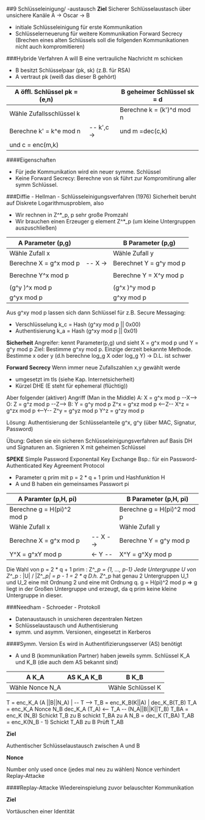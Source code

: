 ##9 Schlüsseleinigung/ -austausch
**Ziel**
Sicherer Schlüsselaustasch über unsichere Kanäle
A -> Oscar -> B

* initiale Schlüsseleinigung für erste Kommunikation
* Schlüsselerneuerung für weitere Kommunikation
  Forward Secrecy (Brechen eines alten Schlüssels soll die folgenden
  Kommunikationen nicht auch kompromitieren)

###Hybride Verfahren
A will B eine vertrauliche Nachricht m schicken
* B besitzt Schlüsselpaar (pk, sk) (z.B. für RSA)
* A vertraut pk (weiß das dieser B gehört)

A öffl. Schlüssel pk = (e,n) | |         B geheimer Schlüssel sk = d
------------------------------|-|---------------------------------------
Wähle Zufallsschlüssel k  |            | Berechne k = (k')^d mod n
Berechne k' = k^e mod n    |  -- k',c ->   | und m =dec(c,k)
und c = enc(m,k)           |   

####Eigenschaften
* Für jede Kommunikation wird ein neuer symme. Schlüssel
* Keine Forward Secrecy: Berechne von sk führt zur Kompromitirung aller symm
  Schlüssel.

###Diffie - Hellman - Schlüsseleinigungsverfahren (1976)
Sicherheit beruht auf Diskrete Logarithmusproblem, also
* Wir rechnen in Z^*_p, p sehr große Promzahl
* Wir brauchen einen Erzeuger g element Z^*_p (um kleine Untergruppen
  auszuschließen)

A Parameter (p,g)  |           |  B Parameter (p,g)
-------------------|------------|-----------------------
Wähle Zufall x      |        | Wähle Zufall y
Berechne X = g^x mod p |  -- X -> | Berechnet Y = g^y mod p
||
Berechne Y^x mod p  |          |Berechne Y = X^y mod p
               ||
(g^y )^x mod p    |             | (g^x )^y mod p
g^yx mod p       |             | g^xy mod p


Aus g^xy mod p lassen sich dann Schlüssel für z.B. Secure Messaging:
* Verschlüsselung k_c = Hash (g^xy mod p || 0x00)
* Authentisierung k_a = Hash (g^xy mod p || 0x01)

**Sicherheit**
Angreifer: kennt Parameter(p,g) und sieht X = g^x mod p und Y = g^y mod p
Ziel: Bestimme g^xy mod p. Einzige derzeit bekannte Methode. Bestimme x oder
y (d.h berechne log_g X oder log_g Y)
-> D.L. ist schwer

**Forward Secrecy**
Wenn immer neue Zufallszahlen x,y gewählt werde
* umgesetzt im tls (siehe Kap. Internetsicherheit)
* Kürzel DHE (E steht für ephemeral (flüchtig))

Aber folgender (aktiver) Angriff (Man in the Middle)
A: X = g^x mod p --X--> O: Z = g^z mod p --Z--> B: Y = g^y mod p
Z^x = g^xz mod p <--Z-- X^z = g^zx mod p <--Y-- Z^y = g^yz mod p
                        Y^z = g^zy mod p

Lösung:
Authentisierung der Schlüsselanteile g^x, g^y (über MAC, Signatur, Password)

Übung: Geben sie ein sicheren Schlüsseleinigungsverfahren auf Basis DH und
Signaturen an.
Signieren X mit geheimen Schlüssel

**SPEKE**
Simple Password Exponentail Key Exchange
Bsp.: für ein Password-Authenticated Key Agreement Protocol

* Parameter q prim mit p = 2 * q + 1 prim und Hashfunktion H
* A und B haben ein gemeinsames Passwort pi

A Paramter (p,H, pi) |             |  B Parameter (p,H, pi)
---------------------|-------------|---------------------------
Berechne g = H(pi)^2 mod p |       |  Berechne g = H(pi)^2 mod p
Wähle Zufall x        |          |  Wähle Zufall y
Berechne X = g^x mod p |    -- X --> |  Berechne Y = g^y mod p
Y^X = g^xY mod p       |    <-  Y --  |  X^Y = g^Xy mod p
                          

Die Wahl von p = 2 * q + 1 prim : Z^*_p = {1, ..., p-1}
Jede Untergruppe U von Z^*_p : |U| / |Z^*_p| = p - 1 = 2 * q
D.h. Z^*_p hat genau 2 Untergruppen U_1 und U_2 eine mit Ordnung 2 und eine mit
Ordnung q.
g = H(pi)^2 mod p => g liegt in der Großen Untergruppe und erzeugt, da q prim
keine kleine Untergruppe in dieser.

###Needham - Schroeder - Protokoll
* Datenaustausch in unsicheren dezentralen Netzen
* Schlüsselaustausch und Authentisierung
* symm. und asymm. Versionen, eingesetzt in Kerberos

####Symm. Version
Es wird in Authentifizierungsserver (AS) benötigt
* A und B (kommunikation Partner) haben jeweils symm. Schlüssel K_A und K_B
  (die auch dem AS bekannt sind)

 A K_A     |          AS K_A K_B         |      B K_B
----------------|----------------------------|--------------------
Wähle Nonce N_A  ||      Wähle Schlüssel K   

T = enc_K_A (A ||B||N_A) | -- T -->   T_B = enc_K_B(K||A) |   dec_K_B(T_B)
 T_A = enc_K_A       Nonce N_B
dec_K_A (T_A)           <-- T_A --   (N_A||B||K||T_B)      T_BA =  enc_K (N_B)
Schickt T_B zu B                                       schickt T_BA zu A
N_B = dec_K (T_BA) 
T_AB = enc_K(N_B - 1) 
Schickt T_AB zu B                                    Prüft T_AB

**Ziel**

Authentischer Schlüsselaustausch zwischen A und B

**Nonce**

Number only used once (jedes mal neu zu wählen)
Nonce verhindert Replay-Attacke

####Replay-Attacke
Wiedereinspielung zuvor belauschter Kommunikation

**Ziel**

Vortäuschen einer Identität
